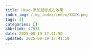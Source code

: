 ```yaml
---
title: Hexo-添加鼠标点击效果
index_img: /img_index/index/XXXX.png
tags: []
categories: []
abbrlink: 47931
date: 2025-08-19 17:41:50
updated: 2025-08-19 17:41:50
---
```

